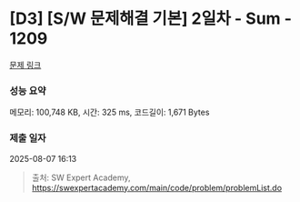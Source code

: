 # [D3] [S/W 문제해결 기본] 2일차 - Sum - 1209 

[문제 링크](https://swexpertacademy.com/main/code/problem/problemDetail.do?contestProbId=AV13_BWKACUCFAYh) 

### 성능 요약

메모리: 100,748 KB, 시간: 325 ms, 코드길이: 1,671 Bytes

### 제출 일자

2025-08-07 16:13



> 출처: SW Expert Academy, https://swexpertacademy.com/main/code/problem/problemList.do